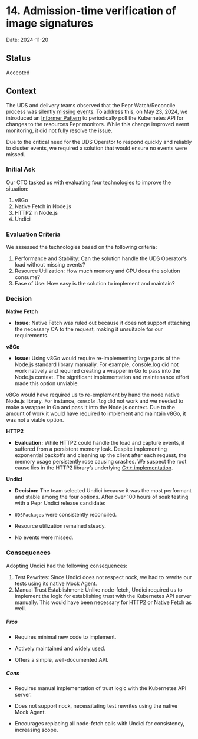 # 14. Admission-time verification of image signatures

Date: 2024-11-20


## Status

Accepted


## Context

The UDS and delivery teams observed that the Pepr Watch/Reconcile process was silently [missing events](https://github.com/defenseunicorns/pepr/issues/745). To address this, on May 23, 2024, we introduced an [Informer Pattern](https://github.com/defenseunicorns/kubernetes-fluent-client/releases/tag/v2.6.0) to periodically poll the Kubernetes API for changes to the resources Pepr monitors. While this change improved event monitoring, it did not fully resolve the issue.

Due to the critical need for the UDS Operator to respond quickly and reliably to cluster events, we required a solution that would ensure no events were missed.

### Initial Ask ###

Our CTO tasked us with evaluating four technologies to improve the situation:

1. v8Go
2. Native Fetch in Node.js
3. HTTP2 in Node.js
4. Undici

### Evaluation Criteria ###

We assessed the technologies based on the following criteria:

1. Performance and Stability: Can the solution handle the UDS Operator’s load without missing events?
2. Resource Utilization: How much memory and CPU does the solution consume?
3. Ease of Use: How easy is the solution to implement and maintain?

### Decision ###

**Native Fetch**  

- **Issue:** Native Fetch was ruled out because it does not support attaching the necessary CA to the request, making it unsuitable for our requirements.

**v8Go**

- **Issue:** Using v8Go would require re-implementing large parts of the Node.js standard library manually. For example, console.log did not work natively and required creating a wrapper in Go to pass into the Node.js context. The significant implementation and maintenance effort made this option unviable.

v8Go would have required us to re-emplement by hand the node native Node.js library. For instance, `console.log` did not work and we needed to make a wrapper in Go and pass it into the Node.js context. Due to the amount of work it would have required to implement and maintain v8Go, it was not a viable option.

**HTTP2**

- **Evaluation:** While HTTP2 could handle the load and capture events, it suffered from a persistent memory leak. Despite implementing exponential backoffs and cleaning up the client after each request, the memory usage persistently rose causing crashes. We suspect the root cause lies in the HTTP2 library’s underlying [C++ implementation](https://github.com/nghttp2/nghttp2/issues/1065).


**Undici**

- **Decision:** The team selected Undici because it was the most performant and stable among the four options. After over 100 hours of soak testing with a Pepr Undici release candidate:

- `UDSPackages` were consistently reconciled.

- Resource utilization remained steady.

- No events were missed.



### Consequences ###

Adopting Undici had the following consequences:  

1. Test Rewrites: Since Undici does not respect nock, we had to rewrite our tests using its native Mock Agent.
2. Manual Trust Establishment: Unlike node-fetch, Undici required us to implement the logic for establishing trust with the Kubernetes API server manually. This would have been necessary for HTTP2 or Native Fetch as well.

##### Pros

- Requires minimal new code to implement.

- Actively maintained and widely used.

- Offers a simple, well-documented API.


##### Cons

- Requires manual implementation of trust logic with the Kubernetes API server. 

- Does not support nock, necessitating test rewrites using the native Mock Agent.

- Encourages replacing all node-fetch calls with Undici for consistency, increasing scope.

